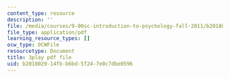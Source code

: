 ```yaml
---
content_type: resource
description: ''
file: /media/courses/9-00sc-introduction-to-psychology-fall-2011/b201802914fbb6bd5f247e0c7dbe0596_gRe7dy2HSTg.pdf
file_type: application/pdf
learning_resource_types: []
ocw_type: OCWFile
resourcetype: Document
title: 3play pdf file
uid: b2018029-14fb-b6bd-5f24-7e0c7dbe0596
---
```

